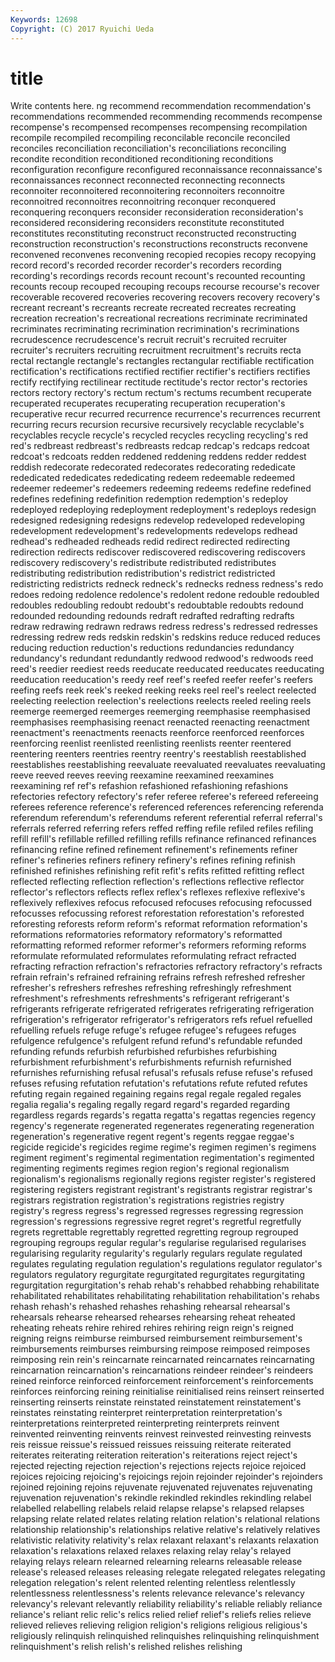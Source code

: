 ```yaml
---
Keywords: 12698 
Copyright: (C) 2017 Ryuichi Ueda
---
```


# title

Write contents here.
ng recommend recommendation recommendation's recommendations recommended recommending recommends recompense recompense's
recompensed recompenses recompensing recompilation recompile recompiled recompiling reconcilable reconcile reconciled
reconciles reconciliation reconciliation's reconciliations reconciling recondite recondition reconditioned reconditioning reconditions
reconfiguration reconfigure reconfigured reconnaissance reconnaissance's reconnaissances reconnect reconnected reconnecting reconnects
reconnoiter reconnoitered reconnoitering reconnoiters reconnoitre reconnoitred reconnoitres reconnoitring reconquer reconquered
reconquering reconquers reconsider reconsideration reconsideration's reconsidered reconsidering reconsiders reconstitute reconstituted
reconstitutes reconstituting reconstruct reconstructed reconstructing reconstruction reconstruction's reconstructions reconstructs reconvene
reconvened reconvenes reconvening recopied recopies recopy recopying record record's recorded
recorder recorder's recorders recording recording's recordings records recount recount's recounted
recounting recounts recoup recouped recouping recoups recourse recourse's recover recoverable
recovered recoveries recovering recovers recovery recovery's recreant recreant's recreants recreate
recreated recreates recreating recreation recreation's recreational recreations recriminate recriminated recriminates
recriminating recrimination recrimination's recriminations recrudescence recrudescence's recruit recruit's recruited recruiter
recruiter's recruiters recruiting recruitment recruitment's recruits recta rectal rectangle rectangle's
rectangles rectangular rectifiable rectification rectification's rectifications rectified rectifier rectifier's rectifiers
rectifies rectify rectifying rectilinear rectitude rectitude's rector rector's rectories rectors
rectory rectory's rectum rectum's rectums recumbent recuperate recuperated recuperates recuperating
recuperation recuperation's recuperative recur recurred recurrence recurrence's recurrences recurrent recurring
recurs recursion recursive recursively recyclable recyclable's recyclables recycle recycle's recycled
recycles recycling recycling's red red's redbreast redbreast's redbreasts redcap redcap's
redcaps redcoat redcoat's redcoats redden reddened reddening reddens redder reddest
reddish redecorate redecorated redecorates redecorating rededicate rededicated rededicates rededicating redeem
redeemable redeemed redeemer redeemer's redeemers redeeming redeems redefine redefined redefines
redefining redefinition redemption redemption's redeploy redeployed redeploying redeployment redeployment's redeploys
redesign redesigned redesigning redesigns redevelop redeveloped redeveloping redevelopment redevelopment's redevelopments
redevelops redhead redhead's redheaded redheads redid redirect redirected redirecting redirection
redirects rediscover rediscovered rediscovering rediscovers rediscovery rediscovery's redistribute redistributed redistributes
redistributing redistribution redistribution's redistrict redistricted redistricting redistricts redneck redneck's rednecks
redness redness's redo redoes redoing redolence redolence's redolent redone redouble
redoubled redoubles redoubling redoubt redoubt's redoubtable redoubts redound redounded redounding
redounds redraft redrafted redrafting redrafts redraw redrawing redrawn redraws redress
redress's redressed redresses redressing redrew reds redskin redskin's redskins reduce
reduced reduces reducing reduction reduction's reductions redundancies redundancy redundancy's redundant
redundantly redwood redwood's redwoods reed reed's reedier reediest reeds reeducate
reeducated reeducates reeducating reeducation reeducation's reedy reef reef's reefed reefer
reefer's reefers reefing reefs reek reek's reeked reeking reeks reel
reel's reelect reelected reelecting reelection reelection's reelections reelects reeled reeling
reels reemerge reemerged reemerges reemerging reemphasise reemphasised reemphasises reemphasising reenact
reenacted reenacting reenactment reenactment's reenactments reenacts reenforce reenforced reenforces reenforcing
reenlist reenlisted reenlisting reenlists reenter reentered reentering reenters reentries reentry
reentry's reestablish reestablished reestablishes reestablishing reevaluate reevaluated reevaluates reevaluating reeve
reeved reeves reeving reexamine reexamined reexamines reexamining ref ref's refashion
refashioned refashioning refashions refectories refectory refectory's refer referee referee's refereed
refereeing referees reference reference's referenced references referencing referenda referendum referendum's
referendums referent referential referral referral's referrals referred referring refers reffed
reffing refile refiled refiles refiling refill refill's refillable refilled refilling
refills refinance refinanced refinances refinancing refine refined refinement refinement's refinements
refiner refiner's refineries refiners refinery refinery's refines refining refinish refinished
refinishes refinishing refit refit's refits refitted refitting reflect reflected reflecting
reflection reflection's reflections reflective reflector reflector's reflectors reflects reflex reflex's
reflexes reflexive reflexive's reflexively reflexives refocus refocused refocuses refocusing refocussed
refocusses refocussing reforest reforestation reforestation's reforested reforesting reforests reform reform's
reformat reformation reformation's reformations reformatories reformatory reformatory's reformatted reformatting reformed
reformer reformer's reformers reforming reforms reformulate reformulated reformulates reformulating refract
refracted refracting refraction refraction's refractories refractory refractory's refracts refrain refrain's
refrained refraining refrains refresh refreshed refresher refresher's refreshers refreshes refreshing
refreshingly refreshment refreshment's refreshments refreshments's refrigerant refrigerant's refrigerants refrigerate refrigerated
refrigerates refrigerating refrigeration refrigeration's refrigerator refrigerator's refrigerators refs refuel refuelled
refuelling refuels refuge refuge's refugee refugee's refugees refuges refulgence refulgence's
refulgent refund refund's refundable refunded refunding refunds refurbish refurbished refurbishes
refurbishing refurbishment refurbishment's refurbishments refurnish refurnished refurnishes refurnishing refusal refusal's
refusals refuse refuse's refused refuses refusing refutation refutation's refutations refute
refuted refutes refuting regain regained regaining regains regal regale regaled
regales regalia regalia's regaling regally regard regard's regarded regarding regardless
regards regards's regatta regatta's regattas regencies regency regency's regenerate regenerated
regenerates regenerating regeneration regeneration's regenerative regent regent's regents reggae reggae's
regicide regicide's regicides regime regime's regimen regimen's regimens regiment regiment's
regimental regimentation regimentation's regimented regimenting regiments regimes region region's regional
regionalism regionalism's regionalisms regionally regions register register's registered registering registers
registrant registrant's registrants registrar registrar's registrars registration registration's registrations registries
registry registry's regress regress's regressed regresses regressing regression regression's regressions
regressive regret regret's regretful regretfully regrets regrettable regrettably regretted regretting
regroup regrouped regrouping regroups regular regular's regularise regularised regularises regularising
regularity regularity's regularly regulars regulate regulated regulates regulating regulation regulation's
regulations regulator regulator's regulators regulatory regurgitate regurgitated regurgitates regurgitating regurgitation
regurgitation's rehab rehab's rehabbed rehabbing rehabilitate rehabilitated rehabilitates rehabilitating rehabilitation
rehabilitation's rehabs rehash rehash's rehashed rehashes rehashing rehearsal rehearsal's rehearsals
rehearse rehearsed rehearses rehearsing reheat reheated reheating reheats rehire rehired
rehires rehiring reign reign's reigned reigning reigns reimburse reimbursed reimbursement
reimbursement's reimbursements reimburses reimbursing reimpose reimposed reimposes reimposing rein rein's
reincarnate reincarnated reincarnates reincarnating reincarnation reincarnation's reincarnations reindeer reindeer's reindeers
reined reinforce reinforced reinforcement reinforcement's reinforcements reinforces reinforcing reining reinitialise
reinitialised reins reinsert reinserted reinserting reinserts reinstate reinstated reinstatement reinstatement's
reinstates reinstating reinterpret reinterpretation reinterpretation's reinterpretations reinterpreted reinterpreting reinterprets reinvent
reinvented reinventing reinvents reinvest reinvested reinvesting reinvests reis reissue reissue's
reissued reissues reissuing reiterate reiterated reiterates reiterating reiteration reiteration's reiterations
reject reject's rejected rejecting rejection rejection's rejections rejects rejoice rejoiced
rejoices rejoicing rejoicing's rejoicings rejoin rejoinder rejoinder's rejoinders rejoined rejoining
rejoins rejuvenate rejuvenated rejuvenates rejuvenating rejuvenation rejuvenation's rekindle rekindled rekindles
rekindling relabel relabelled relabelling relabels relaid relapse relapse's relapsed relapses
relapsing relate related relates relating relation relation's relational relations relationship
relationship's relationships relative relative's relatively relatives relativistic relativity relativity's relax
relaxant relaxant's relaxants relaxation relaxation's relaxations relaxed relaxes relaxing relay
relay's relayed relaying relays relearn relearned relearning relearns releasable release
release's released releases releasing relegate relegated relegates relegating relegation relegation's
relent relented relenting relentless relentlessly relentlessness relentlessness's relents relevance relevance's
relevancy relevancy's relevant relevantly reliability reliability's reliable reliably reliance reliance's
reliant relic relic's relics relied relief relief's reliefs relies relieve
relieved relieves relieving religion religion's religions religious religious's religiously relinquish
relinquished relinquishes relinquishing relinquishment relinquishment's relish relish's relished relishes relishing
